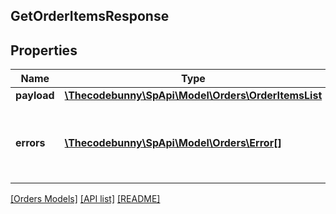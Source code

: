 ## GetOrderItemsResponse

## Properties

Name | Type | Description | Notes
------------ | ------------- | ------------- | -------------
**payload** | [**\Thecodebunny\SpApi\Model\Orders\OrderItemsList**](OrderItemsList.md) |  | [optional]
**errors** | [**\Thecodebunny\SpApi\Model\Orders\Error[]**](Error.md) | A list of error responses returned when a request is unsuccessful. | [optional]

[[Orders Models]](../) [[API list]](../../Api) [[README]](../../../README.md)
